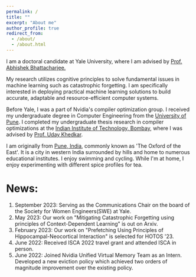 ```yaml
---
permalink: /
title: ""
excerpt: "About me"
author_profile: true
redirect_from: 
  - /about/
  - /about.html
---
```


I am a doctoral candidate at Yale University, where I am advised by [Prof. Abhishek Bhattacharjee.](https://www.cs.yale.edu/homes/abhishek/)

My research utilizes cognitive principles to solve fundamental issues in machine learning such as catastrophic forgetting.
I am specifically interested in deploying practical machine learning solutions to build accurate, adaptable and resource-efficient computer systems. 

Before Yale, I was a part of Nvidia's compiler optimization group. 
I received my undergraduate degree in Computer Engineering from the [University of Pune](http://www.unipune.ac.in/). I completed my undergraduate thesis research in compiler optimizations at 
the [Indian Institute of Technology, Bombay](https://www.iitb.ac.in/), where I was advised by [Prof. Uday Khedkar](https://www.cse.iitb.ac.in/~uday/).

I am originally from [Pune, India](https://pune.gov.in/), commonly known as 'The Oxford of the East'. It is a city in western India surrounded by hills and home to numerous educational institutes. 
I enjoy swimming and cycling. While I'm at home, I enjoy experimenting with different spice profiles for tea.


News:
======
1.  September 2023: Serving as the Communications Chair on the board of the Society for Women Engineers(SWE) at Yale.
2.  May 2023: Our work on "Mitigating Catastrophic Forgetting using principles of Context-Dependent Learning" is out on Arxiv.
3.  February 2023: Our work on "Prefetching Using Principles of Hippocampal-Neocortical Interaction" is selected for HOTOS '23.
4.  June 2022: Received ISCA 2022 travel grant and attended ISCA in person.
5.  June 2022: Joined Nvidia Unified Virtual Memory Team as an Intern. Developed a new eviction policy which achieved two orders of magnitude improvement over the existing policy.
